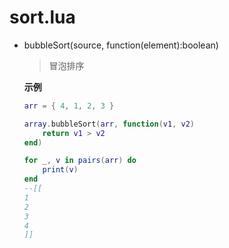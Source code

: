 # sort.lua

- bubbleSort(source, function(element):boolean)

  > 冒泡排序

  **示例**

  ```lua
  arr = { 4, 1, 2, 3 }
  
  array.bubbleSort(arr, function(v1, v2)
      return v1 > v2
  end)
  
  for _, v in pairs(arr) do
      print(v)
  end
  --[[
  1
  2
  3
  4
  ]]
  ```